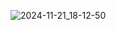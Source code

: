 ![2024-11-21_18-12-50](https://github.com/user-attachments/assets/6ea5ddd9-1ba7-4440-a6d3-661df9b05788)

